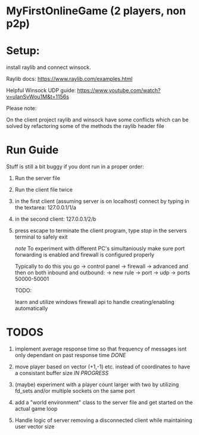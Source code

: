 # MyFirstOnlineGame (2 players, non p2p)

# Setup:

install raylib and connect winsock.

Raylib docs: 
https://www.raylib.com/examples.html

Helpful Winsock UDP guide:
https://www.youtube.com/watch?v=uIanSvWou1M&t=1156s


Please note:


On the client project raylib and winsock have some conflicts which can be solved by refactoring some of the methods the raylib header file

# Run Guide

Stuff is still a bit buggy if you dont run in a proper order:

1) Run the server file

2) Run the client file twice

3) in the first client (assuming server is on localhost) connect by typing in the textarea: 127.0.0.1/1/a

4) in the second client: 127.0.0.1/2/b

5) press escape to terminate the client program, type *stop* in the servers terminal to safely exit

   *note* To experiment with different PC's simultaniously make sure port forwarding is enabled and firewall is configured properly

   Typically to do this you go -> control panel -> firewall -> advanced and then on both inbound and outbound: -> new rule -> port -> udp -> ports 50000-50001

   TODO:

   learn and utilize windows firewall api to handle creating/enabling automatically

# TODOS

1) implement average response time so that frequency of messages isnt only dependant on past response time *DONE*

2) move player based on vector (+1,-1) etc. instead of coordinates to have a consistant buffer size *IN PROGRESS*

3) (maybe) experiment with a player count larger with two by utilizing fd_sets and/or multiple sockets on the same port

4) add a "world environment" class to the server file and get started on the actual game loop

5) Handle logic of server removing a disconnected client while maintaining user vector size

